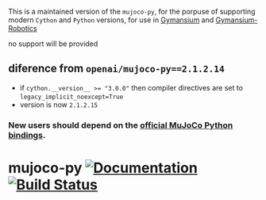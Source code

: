 This is a maintained version of the `mujoco-py`, for the porpuse of supporting modern `Cython` and `Python` versions, for use in [Gymansium](https://gymnasium.farama.org/) and [Gymansium-Robotics](https://robotics.farama.org/)

no support will be provided

## diference from `openai/mujoco-py==2.1.2.14`
- if `cython.__version__ >= "3.0.0"` then compiler directives are set to `legacy_implicit_noexcept=True` 
- version is now `2.1.2.15`


### New users should depend on the [official MuJoCo Python bindings](https://github.com/deepmind/mujoco/blob/main/python/README.md).

# mujoco-py [![Documentation](https://img.shields.io/badge/docs-latest-brightgreen.svg?style=flat)](https://openai.github.io/mujoco-py/build/html/index.html) [![Build Status](https://travis-ci.org/openai/mujoco-py.svg?branch=master)](https://travis-ci.org/openai/mujoco-py)

